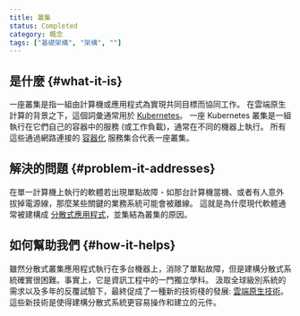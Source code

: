 ```yaml
---
title: 叢集
status: Completed
category: 概念
tags: ["基礎架構", "架構", ""]
---
```


## 是什麼 {#what-it-is}

一座叢集是指一組由計算機或應用程式為實現共同目標而協同工作。
在雲端原生計算的背景之下，這個詞彙通常用於 [Kubernetes](/zh-tw/kubernetes/)。
一座 Kubernetes 叢集是一組執行在它們自己的容器中的服務 (或工作負載)，通常在不同的機器上執行。
所有這些通過網路連接的 [容器化](/zh-tw/containerization/) 服務集合代表一座叢集。

## 解決的問題 {#problem-it-addresses}

在單一計算機上執行的軟體若出現單點故障 - 如那台計算機當機、或者有人意外拔掉電源線，那麼某些關鍵的業務系統可能會被離線。
這就是為什麼現代軟體通常被建構成 [分散式應用程式](/zh-tw/distributed-apps/)，並集結為叢集的原因。

## 如何幫助我們 {#how-it-helps}

雖然分散式叢集應用程式執行在多台機器上，消除了單點故障，但是建構分散式系統確實很困難。事實上，它是資訊工程中的一門獨立學科。
汲取全球級別系統的需求以及多年的反覆試驗下，最終促成了一種新的技術棧的發展: [雲端原生技術](/zh-tw/cloud-native-tech/)。這些新技術是使得建構分散式系統更容易操作和建立的元件。
